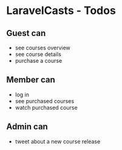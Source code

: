 # LaravelCasts - Todos


## Guest can
* see courses overview 
* see course details
* purchase a course

## Member can
* log in
* see purchased courses
* watch purchased course

## Admin can
* tweet about a new course release

